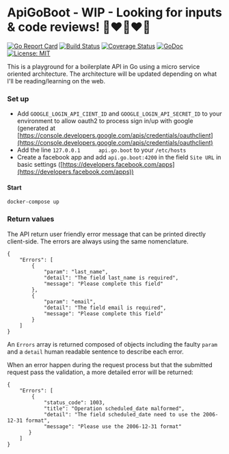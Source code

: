 # ApiGoBoot - WIP - Looking for inputs & code reviews! 🚀❤️️🚀❤️🚀

[![Go Report Card](https://goreportcard.com/badge/github.com/adriendomoison/apigoboot)](https://goreportcard.com/report/github.com/adriendomoison/apigoboot)
[![Build Status](https://travis-ci.org/adriendomoison/apigoboot.svg?branch=master)](https://travis-ci.org/adriendomoison/apigoboot)
[![Coverage Status](https://coveralls.io/repos/github/adriendomoison/apigoboot/badge.svg?branch=master)](https://coveralls.io/github/adriendomoison/apigoboot?branch=master)
[![GoDoc](https://godoc.org/github.com/adriendomoison/apigoboot?status.svg)](https://godoc.org/github.com/adriendomoison/apigoboot)
[![License: MIT](https://img.shields.io/badge/License-MIT-yellow.svg)](https://opensource.org/licenses/MIT)

This is a playground for a boilerplate API in Go using a micro service oriented architecture. The architecture will be updated depending on what I'll be reading/learning on the web.

### Set up

- Add `GOOGLE_LOGIN_API_CIENT_ID` and `GOOGLE_LOGIN_API_SECRET_ID` to your environment to allow oauth2 to process sign in/up with google (generated at [https://console.developers.google.com/apis/credentials/oauthclient](https://console.developers.google.com/apis/credentials/oauthclient)
- Add the line `127.0.0.1      api.go.boot` to your `/etc/hosts`
- Create a facebook app and add `api.go.boot:4200` in the field `Site URL` in basic settings ([https://developers.facebook.com/apps](https://developers.facebook.com/apps))

#### Start

```
docker-compose up
```

### Return values

The API return user friendly error message that can be printed directly client-side.
The errors are always using the same nomenclature.

```
{
    "Errors": [
        {
            "param": "last_name",
            "detail": "The field last_name is required",
            "message": "Please complete this field"
        },
        {
            "param": "email",
            "detail": "The field email is required",
            "message": "Please complete this field"
        }
    ]
}
```
An `Errors` array is returned composed of objects including the faulty `param` and a `detail` human readable sentence to describe each error.

When an error happen during the request process but that the submitted request pass the validation, a more detailed error will be returned:

```
{
    "Errors": [
        {
            "status_code": 1003,
            "title": "Operation scheduled_date malformed",
            "detail": "The field scheduled_date need to use the 2006-12-31 format",
            "message": "Please use the 2006-12-31 format"
       }
    ]
}
```
